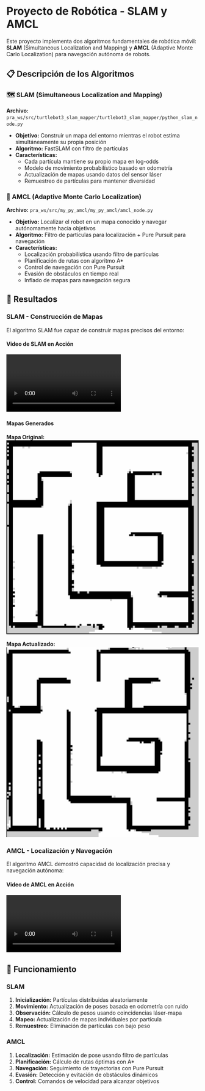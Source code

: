 # Proyecto de Robótica - SLAM y AMCL

Este proyecto implementa dos algoritmos fundamentales de robótica móvil: **SLAM** (Simultaneous Localization and Mapping) y **AMCL** (Adaptive Monte Carlo Localization) para navegación autónoma de robots.

## 📋 Descripción de los Algoritmos

### 🗺️ SLAM (Simultaneous Localization and Mapping)
**Archivo:** `pra_ws/src/turtlebot3_slam_mapper/turtlebot3_slam_mapper/python_slam_node.py`

- **Objetivo:** Construir un mapa del entorno mientras el robot estima simultáneamente su propia posición
- **Algoritmo:** FastSLAM con filtro de partículas
- **Características:**
  - Cada partícula mantiene su propio mapa en log-odds
  - Modelo de movimiento probabilístico basado en odometría
  - Actualización de mapas usando datos del sensor láser
  - Remuestreo de partículas para mantener diversidad

### 🎯 AMCL (Adaptive Monte Carlo Localization)
**Archivo:** `pra_ws/src/my_py_amcl/my_py_amcl/amcl_node.py`

- **Objetivo:** Localizar el robot en un mapa conocido y navegar autónomamente hacia objetivos
- **Algoritmo:** Filtro de partículas para localización + Pure Pursuit para navegación
- **Características:**
  - Localización probabilística usando filtro de partículas
  - Planificación de rutas con algoritmo A*
  - Control de navegación con Pure Pursuit
  - Evasión de obstáculos en tiempo real
  - Inflado de mapas para navegación segura

## 🎥 Resultados

### SLAM - Construcción de Mapas
El algoritmo SLAM fue capaz de construir mapas precisos del entorno:

#### Video de SLAM en Acción
![FastSLAM Demo](fastSlam.mp4)

#### Mapas Generados
**Mapa Original:**
![Mapa Original](map.png)

**Mapa Actualizado:**
![Nuevo Mapa](new_map.png)

### AMCL - Localización y Navegación
El algoritmo AMCL demostró capacidad de localización precisa y navegación autónoma:

#### Video de AMCL en Acción
![AMCL Demo](amcl.mp4)

## 🚀 Funcionamiento

### SLAM
1. **Inicialización:** Partículas distribuidas aleatoriamente
2. **Movimiento:** Actualización de poses basada en odometría con ruido
3. **Observación:** Cálculo de pesos usando coincidencias láser-mapa
4. **Mapeo:** Actualización de mapas individuales por partícula
5. **Remuestreo:** Eliminación de partículas con bajo peso

### AMCL  
1. **Localización:** Estimación de pose usando filtro de partículas
2. **Planificación:** Cálculo de rutas óptimas con A*
3. **Navegación:** Seguimiento de trayectorias con Pure Pursuit
4. **Evasión:** Detección y evitación de obstáculos dinámicos
5. **Control:** Comandos de velocidad para alcanzar objetivos

